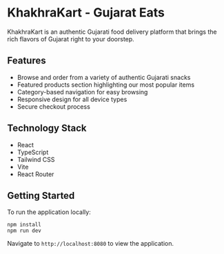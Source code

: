 
# KhakhraKart - Gujarat Eats

KhakhraKart is an authentic Gujarati food delivery platform that brings the rich flavors of Gujarat right to your doorstep. 

## Features

- Browse and order from a variety of authentic Gujarati snacks
- Featured products section highlighting our most popular items
- Category-based navigation for easy browsing
- Responsive design for all device types
- Secure checkout process

## Technology Stack

- React
- TypeScript
- Tailwind CSS
- Vite
- React Router

## Getting Started

To run the application locally:

```
npm install
npm run dev
```

Navigate to `http://localhost:8080` to view the application.
